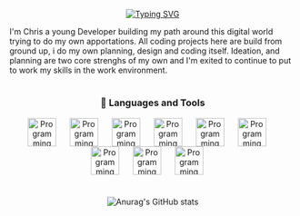<p align="center">
<a href="https://git.io/typing-svg"><img src="https://readme-typing-svg.demolab.com?font=Exo2&weight=600&size=25&duration=3000&pause=600&color=AABEF7&center=true&repeat=false&random=false&width=435&lines=Hi!+Welcome+To+Chris's++Profile!" alt="Typing SVG" /></a>
</p>

I'm Chris a young Developer building my path around this digital world trying to do my own apportations. All coding projects here are build from ground up, i do my own planning, design and coding itself. Ideation, and planning are two core strenghs of my own and I'm exited to continue to put to work my skills in the work environment.

#

<div align="center">
<h3>🧰 Languages and Tools</h3>
<img align="center" alt="Programming Language" width="50px" style="padding-right:20px;" src="https://cdn.jsdelivr.net/gh/devicons/devicon/icons/java/java-original.svg" />
<img align="center" alt="Programming Language" width="50px" style="padding-right:20px;" src="https://cdn.jsdelivr.net/gh/devicons/devicon/icons/javascript/javascript-plain.svg" />
<img align="center" alt="Programming Language" width="50px" style="padding-right:20px;" src="https://cdn.jsdelivr.net/gh/devicons/devicon/icons/figma/figma-original.svg" />
<img align="center" alt="Programming Language" width="50px" style="padding-right:20px;" src="https://cdn.jsdelivr.net/gh/devicons/devicon/icons/html5/html5-plain.svg" />
<img align="center" alt="Programming Language" width="50px" style="padding-right:20px;" src="https://cdn.jsdelivr.net/gh/devicons/devicon/icons/flutter/flutter-original.svg" />
<img align="center" alt="Programming Language" width="50px" style="padding-right:20px;" src="https://cdn.jsdelivr.net/gh/devicons/devicon/icons/kotlin/kotlin-original.svg" />
<img align="center" alt="Programming Language" width="50px" style="padding-right:20px;" src="https://cdn.jsdelivr.net/gh/devicons/devicon/icons/vscode/vscode-original.svg" />
<img align="center" alt="Programming Language" width="50px" style="padding-right:20px;" src="https://cdn.jsdelivr.net/gh/devicons/devicon/icons/androidstudio/androidstudio-original.svg" />
<img align="center" alt="Programming Language" width="50px" style="padding-right:20px;" src="https://cdn.jsdelivr.net/gh/devicons/devicon/icons/react/react-original.svg" />  
</div>

#
<div align="center">

![Anurag's GitHub stats](https://github-readme-stats.vercel.app/api?username=CGAX-03&theme=transparent&show_icons=true)

</div>










